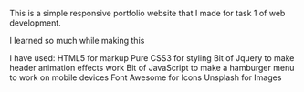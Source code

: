 This is a simple responsive portfolio website  that I made for task 1 of web development. 

I learned so much while making this 

I have used:
HTML5 for markup
Pure CSS3 for styling
Bit of Jquery to make header animation effects work
Bit of JavaScript to make a hamburger menu to work on mobile devices
Font Awesome for Icons
Unsplash for Images
